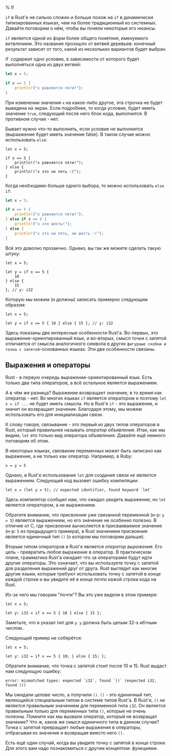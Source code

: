 % If

`if` в Rust'е не сильно сложен и больше похож на `if` в динамически 
типизированных языках, чем на более традиционный из системных. Давайте 
поговорим о нём, чтобы вы поняли некоторые его нюансы.

`if` является одной из форм более общего понятния, именуемого *ветвлением*.
Это название прозошло от ветвей деревьев: конечный результат зависит от того, 
какой из нескольких вариантов будет выбран.

if` содержит одно условие, в зависимости от которого будет выполняться одна из 
двух ветвей:

```rust
let x = 5;

if x == 5 {
    println!("x равняется пяти!");
}
```

При изменении значения `x` на какое-либо другое, эта строчка не будет выведена 
на экран.
Если подробнее, то когда условие, будет иметь значение `true`, следующий после 
него блок кода, выполнится. В противном случае - нет.

Бывает нужно что-то выполнить, если условие не выполнится (выраажение будет иметь 
значение false). В таком случае можно использовать `else`:

```{rust}
let x = 5;

if x == 5 {
    println!("x равняется пяти!");
} else {
    println!("x это не пять :(");
}
```

Когда необходимо больше одного выбора, то можно использовать `else if`:

```rust
let x = 5;

if x == 5 {
    println!("x равняется пяти!");
} else if x == 6 {
    println!("x это шесть!");
} else {
    println!("x это ни пять, ни шесть :(");
}
```

Всё это доволно прозаично. Однако, вы так же можете сделать такую штуку:

```{rust}
let x = 5;

let y = if x == 5 {
    10
} else {
    15
}; // y: i32
```

Которую мы можем (и должны) записать примерно следующим образом:

```{rust}
let x = 5;

let y = if x == 5 { 10 } else { 15 }; // y: i32
```

Здесь показаны две интересные особенности Rust'а. Во-первых, это выражение-ориентированный 
язык, и во-вторых, смысл точки с запятой отличается от смысла аналогичного символа 
в других `фигурные скобки и точка с запятой`-основанных языках. Эти две 
особенности связаны.

## Выражения и операторы

Rust - в первую очередь выражение-ориентированный язык. Есть только два типа
операторов, а всё остальное является выражением.

А в чём же разница? Выражение возвращает значение, в то время как оператор - нет.
Во многих языках `if` является оператором и поэтому `let x = if ...` не будет 
иметь смысла. Но в Rust'е `if` - это выражение, и значит он возвращает значение. 
Благодаря этому, мы можем использовать его для инициализации связи.

К слову говоря, связывание - это первый из двух типов операторов в Rust, который
правильнее называть *оператор объявления*. Итак, как мы видим, `let` это только 
вид оператора объявления. Давайте ещё немного поговорим об этом.

В некоторых языках, связвание переменных может быть записано как выражение, а не
только как оператор. Например, в Ruby:

```{ruby}
x = y = 5
```

Однако, в Rust'е использование `let` для создания связи _не является_ выражением.
Следующий код вызовет ошибку компиляции:

```{ignore}
let x = (let y = 5); // expected identifier, found keyword `let`
```

Здесь компилятор сообщил нам, что ожидал увидеть выражение, но `let` является 
оператором, а не выражением.

Обратите внимание, что присвоение уже связанной переменной (н-р: `y = 5`) является
выражением, но его значение не особенно полезно. В отличие от C, где присвоение
вычисляется в присваиваемое значение (н-р: `5` из предыдущего примера), в Rust
значением присвоения является единичный тип `()` (о котором мы поговорим дальше).

Вторым типом операторов в Rust'е является *оператор выражения*. Его цель - превратить
любое выражение в оператор. В практическом плане, грамматика Rust'а ожидает что 
за операторами будут идти другие операторы. Это означает, что вы используете 
точку с запятой для разделения выражений друг от друга. Rust выглядит как многие 
другие языки, которые требуют использовать точку с запятой в конце каждой строки
и вы увидите её в конце почти кажой строки кода на Rust.

Из-за чего мы говорим "почти"? Вы это уже видели в этом примере:

```{rust}
let x = 5;

let y: i32 = if x == 5 { 10 } else { 15 };
```

Заметьте, что я указал тип для `y`. `y` должна быть целым 32-х ибтным числом..

Следующий пример не соберётся:

```{ignore}
let x = 5;

let y: i32 = if x == 5 { 10; } else { 15; };
```

Обратите внимание, что точка с запятой стоит после 10 и 15. Rust выдаст нам 
следующую ошибку:

```text
error: mismatched types: expected `i32`, found `()` (expected i32, found ())
```

Мы ожидали целове число, а получили `()`. `()` - это *единичный тип*, являющийся
специальным типом в системе типов Rust'а. В Rust'е, `()` _не является_ правильным
значением для переменной типа `i32`. Он является правильным только для переменных 
типа `()`, которые не очень полезны. Помните как мы вызвали оператор, который не 
возвращал значение? Что ж, каков же смысл единичного типа в данном случае?
Точка с запятой превращает любые выражения в операторы, отбрасывая из значение 
и возвращая вместо него `()`.

Есть ещё один случай, когда вы увидите точку с запятой в конце строки. Для этого
вам надо познакомиться с другим концептом: функциями.
